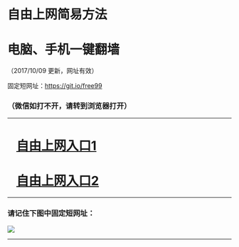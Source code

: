 ﻿# 自由上网简易方法

# 电脑、手机一键翻墙

（2017/10/09 更新，网址有效）

固定短网址：https://git.io/free99

### （微信如打不开，请转到浏览器打开）


***





# &nbsp;&nbsp; <a href="http://ft816016119.fwq-tz-1001.info/fwqtz01.html?t=100900125717 " target="_blank">自由上网入口1</a>
# &nbsp;&nbsp; <a href="http://ft2442019585.fwq-tz-1002.info/fwqtz02.html?t=100900124367 " target="_blank">自由上网入口2</a>
***

### 请记住下图中固定短网址：

<img src="https://s3-us-west-2.amazonaws.com/fwq-1001/yjfq-20170905okok.png" /> 


***

